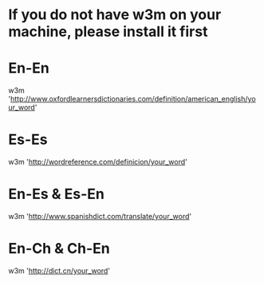# If you do not have w3m on your machine, please install it first

# En-En
w3m 'http://www.oxfordlearnersdictionaries.com/definition/american_english/your_word'

# Es-Es
w3m 'http://wordreference.com/definicion/your_word'

# En-Es & Es-En
w3m 'http://www.spanishdict.com/translate/your_word'

# En-Ch & Ch-En
w3m 'http://dict.cn/your_word'
